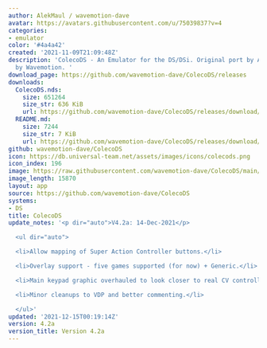 ```yaml
---
author: AlekMaul / wavemotion-dave
avatar: https://avatars.githubusercontent.com/u/75039837?v=4
categories:
- emulator
color: '#4a4a42'
created: '2021-11-09T21:09:48Z'
description: 'ColecoDS - An Emulator for the DS/DSi. Original port by Alekmaul. Phoenix-Edition
  by Wavemotion. '
download_page: https://github.com/wavemotion-dave/ColecoDS/releases
downloads:
  ColecoDS.nds:
    size: 651264
    size_str: 636 KiB
    url: https://github.com/wavemotion-dave/ColecoDS/releases/download/4.2a/ColecoDS.nds
  README.md:
    size: 7244
    size_str: 7 KiB
    url: https://github.com/wavemotion-dave/ColecoDS/releases/download/4.2a/README.md
github: wavemotion-dave/ColecoDS
icon: https://db.universal-team.net/assets/images/icons/colecods.png
icon_index: 196
image: https://raw.githubusercontent.com/wavemotion-dave/ColecoDS/main/arm9/gfx_data/pdev_tbg0.png
image_length: 15870
layout: app
source: https://github.com/wavemotion-dave/ColecoDS
systems:
- DS
title: ColecoDS
update_notes: '<p dir="auto">V4.2a: 14-Dec-2021</p>

  <ul dir="auto">

  <li>Allow mapping of Super Action Controller buttons.</li>

  <li>Overlay support - five games supported (for now) + Generic.</li>

  <li>Main keypad graphic overhauled to look closer to real CV controller.</li>

  <li>Minor cleanups to VDP and better commenting.</li>

  </ul>'
updated: '2021-12-15T00:19:14Z'
version: 4.2a
version_title: Version 4.2a
---
```

